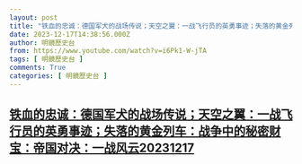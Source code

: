 ```yaml
---
layout: post
title: "铁血的忠诚：德国军犬的战场传说；天空之翼：一战飞行员的英勇事迹；失落的黄金列车：战争中的秘密财宝：帝国对决：一战风云20231217"
date: 2023-12-17T14:38:56.000Z
author: 明鏡歷史台
from: https://www.youtube.com/watch?v=i6Pk1-W-jTA
tags: [ 明鏡歷史台 ]
comments: True
categories: [ 明鏡歷史台 ]
---
```

<!--1702823936000-->
[铁血的忠诚：德国军犬的战场传说；天空之翼：一战飞行员的英勇事迹；失落的黄金列车：战争中的秘密财宝：帝国对决：一战风云20231217](https://www.youtube.com/watch?v=i6Pk1-W-jTA)
------

<div>

</div>
